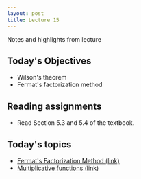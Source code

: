```yaml
---
layout: post
title: Lecture 15
---
```


Notes and highlights from lecture

## Today's Objectives

* Wilson's theorem
* Fermat's factorization method

## Reading assignments

* Read Section 5.3 and 5.4 of the textbook.

## Today's topics
* <a target="_parent" href="https://wcasper.github.io/math430spring2023/topics/016-fermat-factorization.html">Fermat's Factorization Method (link)</a>
* <a target="_parent" href="https://wcasper.github.io/math430spring2023/topics/017-multiplicative-functions.html">Multiplicative functions (link)</a>


